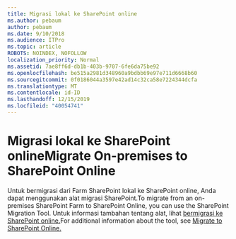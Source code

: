 ```yaml
---
title: Migrasi lokal ke SharePoint online
ms.author: pebaum
author: pebaum
ms.date: 9/10/2018
ms.audience: ITPro
ms.topic: article
ROBOTS: NOINDEX, NOFOLLOW
localization_priority: Normal
ms.assetid: 7ae8ff6d-db1b-403b-9707-6fe6da75be92
ms.openlocfilehash: be515a2981d348960a9bdbb69e97e711d6668b60
ms.sourcegitcommit: 0f0186044a3597e42ad14c32ca58e7224344dcfa
ms.translationtype: MT
ms.contentlocale: id-ID
ms.lasthandoff: 12/15/2019
ms.locfileid: "40054741"
---
```

# <a name="migrate-on-premises-to-sharepoint-online"></a><span data-ttu-id="bd60a-102">Migrasi lokal ke SharePoint online</span><span class="sxs-lookup"><span data-stu-id="bd60a-102">Migrate On-premises to SharePoint Online</span></span>

<span data-ttu-id="bd60a-103">Untuk bermigrasi dari Farm SharePoint lokal ke SharePoint online, Anda dapat menggunakan alat migrasi SharePoint.</span><span class="sxs-lookup"><span data-stu-id="bd60a-103">To migrate from an on-premises SharePoint Farm to SharePoint Online, you can use the SharePoint Migration Tool.</span></span> <span data-ttu-id="bd60a-104">Untuk informasi tambahan tentang alat, lihat [bermigrasi ke SharePoint online.](https://go.microsoft.com/fwlink/?linkid=2019574)</span><span class="sxs-lookup"><span data-stu-id="bd60a-104">For additional information about the tool, see [Migrate to SharePoint Online.](https://go.microsoft.com/fwlink/?linkid=2019574)</span></span>
  


